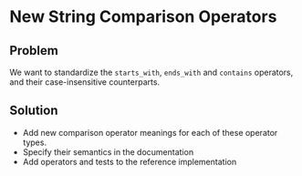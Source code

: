 # New String Comparison Operators

## Problem

We want to standardize the `starts_with`, `ends_with` and `contains` operators, and their case-insensitive counterparts.

## Solution

- Add new comparison operator meanings for each of these operator types.
- Specify their semantics in the documentation
- Add operators and tests to the reference implementation